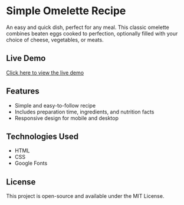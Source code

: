 # Simple Omelette Recipe

An easy and quick dish, perfect for any meal. This classic omelette combines beaten eggs cooked to perfection, optionally filled with your choice of cheese, vegetables, or meats.

## Live Demo
[Click here to view the live demo](https://yumplate.netlify.app/)

## Features
- Simple and easy-to-follow recipe
- Includes preparation time, ingredients, and nutrition facts
- Responsive design for mobile and desktop

## Technologies Used
- HTML
- CSS
- Google Fonts


## License
This project is open-source and available under the MIT License.
